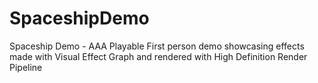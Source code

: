 # SpaceshipDemo
Spaceship Demo - AAA Playable First person demo showcasing effects made with Visual Effect Graph and rendered with High Definition Render Pipeline
